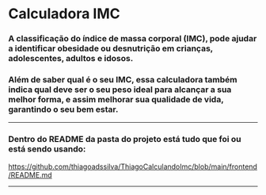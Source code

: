 # Calculadora IMC

### A classificação do índice de massa corporal (IMC), pode ajudar a identificar obesidade ou desnutrição em crianças, adolescentes, adultos e idosos.

### Além de saber qual é o seu IMC, essa calculadora também indica qual deve ser o seu peso ideal para alcançar a sua melhor forma, e assim melhorar sua qualidade de vida, garantindo o seu bem estar.

<hr>

### Dentro do <b>README</b> da pasta do projeto está tudo que foi ou está sendo usando:

https://github.com/thiagoadssilva/ThiagoCalculandoImc/blob/main/frontend/README.md

<hr>
